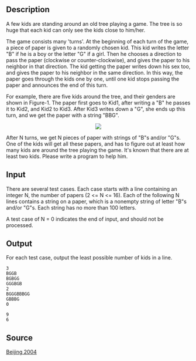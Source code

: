 <h2>Description</h2><p>A few kids are standing around an old tree playing a game. The tree is so huge that each kid can only see the kids close to him/her.
</p>
The game consists many 'turns'. At the beginning of each turn of the game, a piece of paper is given to a randomly chosen kid. This kid writes the letter "B" if he is a boy or the letter "G" if a girl. Then he chooses a direction to pass the paper (clockwise or counter-clockwise), and gives the paper to his neighbor in that direction. The kid getting the paper writes down his sex too, and gives the paper to his neighbor in the same direction. In this way, the paper goes through the kids one by one, until one kid stops passing the paper and announces the end of this turn.

For example, there are five kids around the tree, and their genders are shown in Figure-1. The paper first goes to Kid1, after writing a "B" he passes it to Kid2, and Kid2 to Kid3. After Kid3 writes down a "G", she ends up this turn, and we get the paper with a string "BBG".
<center><img src="images/2052_1.jpg"></center><p>
</p>After N turns, we get N pieces of paper with strings of "B"s and/or "G"s. One of the kids will get all these papers, and has to figure out at least how many kids are around the tree playing the game. It's known that there are at least two kids. Please write a program to help him.<h2>Input</h2><p>There are several test cases. Each case starts with a line containing an integer N, the number of papers (2 &lt;= N &lt;= 16). Each of the following N lines contains a string on a paper, which is a nonempty string of letter "B"s and/or "G"s. Each string has no more than 100 letters.
</p>
A test case of N = 0 indicates the end of input, and should not be processed.
<h2>Output</h2><p>For each test case, output the least possible number of kids in a line. </p><pre><code class="language-input1">3
BGGB
BGBGG
GGGBGB
2
BGGGBBBGG
GBBBG
0
</code></pre><pre><code class="language-output1">9
6
</code></pre><h2>Source</h2><a href="searchproblem?field=source&amp;key=Beijing+2004">Beijing 2004</a>